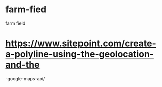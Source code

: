 # farm-fied
farm field

# https://www.sitepoint.com/create-a-polyline-using-the-geolocation-and-the
-google-maps-api/